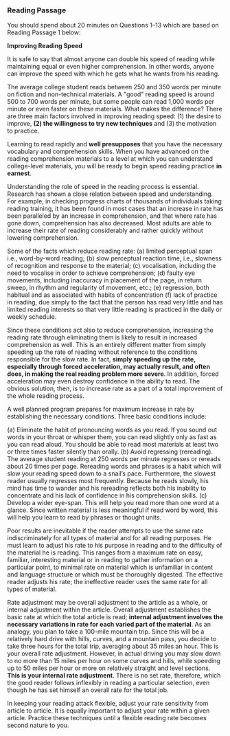 ### Reading Passage

You should spend about 20 minutes on Questions 1–13 which are based on Reading Passage 1 below:

**Improving Reading Speed**

It is safe to say that almost anyone can double his speed of reading while maintaining equal or even higher comprehension. In other words, anyone can improve the speed with which he gets what he wants from his reading.

The average college student reads between 250 and 350 words per minute on fiction and non-technical materials. A "good" reading speed is around 500 to 700 words per minute, but some people can read 1,000 words per minute or even faster on these materials. What makes the difference? There are three main factors involved in improving reading speed: (1) the desire to improve, **(2) the willingness to try new techniques** and (3) the motivation to practice.

Learning to read rapidly and **well presupposes** that you have the necessary vocabulary and comprehension skills. When you have advanced on the reading comprehension materials to a level at which you can understand college-level materials, you will be ready to begin speed reading practice **in earnest**.

Understanding the role of speed in the reading process is essential. Research has shown a close relation between speed and understanding. For example, in checking progress charts of thousands of individuals taking reading training, it has been found in most cases that an increase in rate has been paralleled by an increase in comprehension, and that where rate has gone down, comprehension has also decreased. Most adults are able to increase their rate of reading considerably and rather quickly without lowering comprehension.

Some of the facts which reduce reading rate:
(a) limited perceptual span i.e., word-by-word reading;
(b) slow perceptual reaction time, i.e., slowness of recognition and response to the material;
(c) vocalisation, including the need to vocalise in order to achieve comprehension;
(d) faulty eye movements, including inaccuracy in placement of the page, in return sweep, in rhythm and regularity of movement, etc.;
(e) regression, both habitual and as associated with habits of concentration
(f) lack of practice in reading, due simply to the fact that the person has read very little and has limited reading interests so that very little reading is practiced in the daily or weekly schedule.

Since these conditions act also to reduce comprehension, increasing the reading rate through eliminating them is likely to result in increased comprehension as well. This is an entirely different matter from simply speeding up the rate of reading without reference to the conditions responsible for the slow rate. In fact, **simply speeding up the rate, especially through forced acceleration, may actually result, and often does, in making the real reading problem more severe**. In addition, forced acceleration may even destroy confidence in the ability to read. The obvious solution, then, is to increase rate as a part of a total improvement of the whole reading process.

A well planned program prepares for maximum increase in rate by establishing the necessary conditions. Three basic conditions include:

(a) Eliminate the habit of pronouncing words as you read. If you sound out words in your throat or whisper them, you can read slightly only as fast as you can read aloud. You should be able to read most materials at least two or three times faster silently than orally.
(b) Avoid regressing (rereading). The average student reading at 250 words per minute regresses or rereads about 20 times per page. Rereading words and phrases is a habit which will slow your reading speed down to a snail’s pace. Furthermore, the slowest reader usually regresses most frequently. Because he reads slowly, his mind has time to wander and his rereading reflects both his inability to concentrate and his lack of confidence in his comprehension skills.
(c) Develop a wider eye-span. This will help you read more than one word at a glance. Since written material is less meaningful if read word by word, this will help you learn to read by phrases or thought units.

Poor results are inevitable if the reader attempts to use the same rate indiscriminately for all types of material and for all reading purposes. He must learn to adjust his rate to his purpose in reading and to the difficulty of the material he is reading. This ranges from a maximum rate on easy, familiar, interesting material or in reading to gather information on a particular point, to minimal rate on material which is unfamiliar in content and language structure or which must be thoroughly digested. The effective reader adjusts his rate; the ineffective reader uses the same rate for all types of material.

Rate adjustment may be overall adjustment to the article as a whole, or internal adjustment within the article. Overall adjustment establishes the basic rate at which the total article is read; **internal adjustment involves the necessary variations in rate for each varied part of the material**. As an analogy, you plan to take a 100-mile mountain trip. Since this will be a relatively hard drive with hills, curves, and a mountain pass, you decide to take three hours for the total trip, averaging about 35 miles an hour. This is your overall rate adjustment. However, in actual driving you may slow down to no more than 15 miles per hour on some curves and hills, while speeding up to 50 miles per hour or more on relatively straight and level sections. **This is your internal rate adjustment**. There is no set rate, therefore, which the good reader follows inflexibly in reading a particular selection, even though he has set himself an overall rate for the total job.

In keeping your reading attack flexible, adjust your rate sensitivity from article to article. It is equally important to adjust your rate within a given article. Practice these techniques until a flexible reading rate becomes second nature to you.
